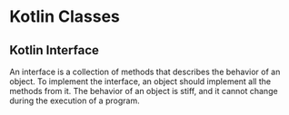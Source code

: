 # Kotlin Classes

## Kotlin Interface

An interface is a collection of methods that describes the behavior of an object. To implement the interface, an object should implement all the methods from it. The behavior of an object is stiff, and it cannot change during the execution of a program.
